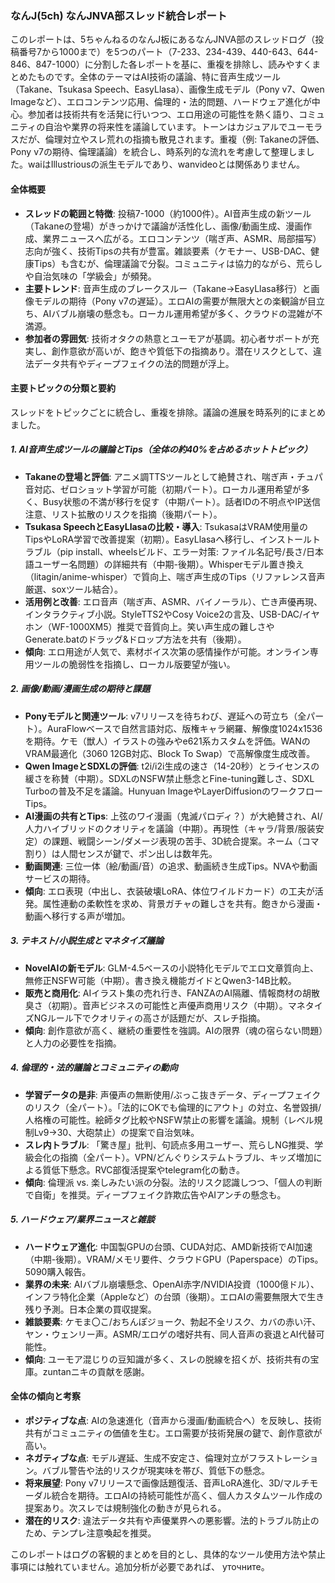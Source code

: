 ### なんJ(5ch) なんJNVA部スレッド統合レポート

このレポートは、5ちゃんねるのなんJ板にあるなんJNVA部のスレッドログ（投稿番号7から1000まで）を5つのパート（7-233、234-439、440-643、644-846、847-1000）に分割した各レポートを基に、重複を排除し、読みやすくまとめたものです。全体のテーマはAI技術の議論、特に音声生成ツール（Takane、Tsukasa Speech、EasyLlasa）、画像生成モデル（Pony v7、Qwen Imageなど）、エロコンテンツ応用、倫理的・法的問題、ハードウェア進化が中心。参加者は技術共有を活発に行いつつ、エロ用途の可能性を熱く語り、コミュニティの自治や業界の将来性を議論しています。トーンはカジュアルでユーモラスだが、倫理対立やスレ荒れの指摘も散見されます。重複（例: Takaneの評価、Pony v7の期待、倫理議論）を統合し、時系列的な流れを考慮して整理しました。waiはIllustriousの派生モデルであり、wanvideoとは関係ありません。

#### 全体概要
- **スレッドの範囲と特徴**: 投稿7-1000（約1000件）。AI音声生成の新ツール（Takaneの登場）がきっかけで議論が活性化し、画像/動画生成、漫画作成、業界ニュースへ広がる。エロコンテンツ（喘ぎ声、ASMR、局部描写）志向が強く、技術Tipsの共有が豊富。雑談要素（ケモナー、USB-DAC、健康Tips）も含むが、倫理議論で分裂。コミュニティは協力的ながら、荒らしや自治気味の「学級会」が頻発。
- **主要トレンド**: 音声生成のブレークスルー（Takane→EasyLlasa移行）と画像モデルの期待（Pony v7の遅延）。エロAIの需要が無限大との楽観論が目立ち、AIバブル崩壊の懸念も。ローカル運用希望が多く、クラウドの混雑が不満源。
- **参加者の雰囲気**: 技術オタクの熱意とユーモアが基調。初心者サポートが充実し、創作意欲が高いが、飽きや質低下の指摘あり。潜在リスクとして、違法データ共有やディープフェイクの法的問題が浮上。

#### 主要トピックの分類と要約
スレッドをトピックごとに統合し、重複を排除。議論の進展を時系列的にまとめました。

##### 1. AI音声生成ツールの議論とTips（全体の約40%を占めるホットトピック）
   - **Takaneの登場と評価**: アニメ調TTSツールとして絶賛され、喘ぎ声・チュパ音対応、ゼロショット学習が可能（初期パート）。ローカル運用希望が多く、Busy状態の不満が移行を促す（中期パート）。話者IDの不明点やIP送信注意、リスト拡散のリスクを指摘（後期パート）。
   - **Tsukasa SpeechとEasyLlasaの比較・導入**: TsukasaはVRAM使用量のTipsやLoRA学習で改善提案（初期）。EasyLlasaへ移行し、インストールトラブル（pip install、wheelsビルド、エラー対策: ファイル名記号/長さ/日本語ユーザー名問題）の詳細共有（中期-後期）。Whisperモデル置き換え（litagin/anime-whisper）で質向上、喘ぎ声生成のTips（リファレンス音声厳選、soxツール結合）。
   - **活用例と改善**: エロ音声（喘ぎ声、ASMR、バイノーラル）、亡き声優再現、インタラクティブ小説。StyleTTS2やCosy Voice2の言及、USB-DAC/イヤホン（WF-1000XM5）推奨で音質向上。笑い声生成の難しさやGenerate.batのドラッグ&ドロップ方法を共有（後期）。
   - **傾向**: エロ用途が人気で、素材ボイス次第の感情操作が可能。オンライン専用ツールの脆弱性を指摘し、ローカル版要望が強い。

##### 2. 画像/動画/漫画生成の期待と課題
   - **Ponyモデルと関連ツール**: v7リリースを待ちわび、遅延への苛立ち（全パート）。AuraFlowベースで自然言語対応、版権キャラ網羅、解像度1024x1536を期待。ケモ（獣人）イラストの強みやe621系カスタムを評価。WANのVRAM最適化（3060 12GB対応、Block To Swap）で高解像度生成改善。
   - **Qwen ImageとSDXLの評価**: t2i/i2i生成の速さ（14-20秒）とライセンスの緩さを称賛（中期）。SDXLのNSFW禁止懸念とFine-tuning難しさ、SDXL Turboの普及不足を議論。Hunyuan ImageやLayerDiffusionのワークフローTips。
   - **AI漫画の共有とTips**: 上弦のワイ漫画（鬼滅パロディ？）が大絶賛され、AI/人力ハイブリッドのクオリティを議論（中期）。再現性（キャラ/背景/服装安定）の課題、戦闘シーン/ダメージ表現の苦手、3D統合提案。ネーム（コマ割り）は人間センスが鍵で、ポン出しは数年先。
   - **動画関連**: 三位一体（絵/動画/音）の追求、動画続き生成Tips。NVAや動画サービスの期待。
   - **傾向**: エロ表現（中出し、衣装破壊LoRA、体位ワイルドカード）の工夫が活発。属性連動の柔軟性を求め、背景ガチャの難しさを共有。飽きから漫画・動画へ移行する声が増加。

##### 3. テキスト/小説生成とマネタイズ議論
   - **NovelAIの新モデル**: GLM-4.5ベースの小説特化モデルでエロ文章質向上、無修正NSFW可能（中期）。書き換え機能ガイドとQwen3-14B比較。
   - **販売と商用化**: AIイラスト集の売れ行き、FANZAのAI隔離、情報商材の胡散臭さ（初期）。音声ビジネスの可能性と声優声商用リスク（中期）。マネタイズNGルール下でクオリティの高さが話題だが、スレチ指摘。
   - **傾向**: 創作意欲が高く、継続の重要性を強調。AIの限界（魂の宿らない問題）と人力の必要性を指摘。

##### 4. 倫理的・法的議論とコミュニティの動向
   - **学習データの是非**: 声優声の無断使用/ぶっこ抜きデータ、ディープフェイクのリスク（全パート）。「法的にOKでも倫理的にアウト」の対立、名誉毀損/人格権の可能性。絵師タグ比較やNSFW禁止の影響を議論。規制（レベル規制Lv9→30、大砲禁止）の提案で自治気味。
   - **スレ内トラブル**: 「驚き屋」批判、句読点多用ユーザー、荒らしNG推奨、学級会化の指摘（全パート）。VPN/どんぐりシステムトラブル、キッズ増加による質低下懸念。RVC部復活提案やtelegram化の動き。
   - **傾向**: 倫理派 vs. 楽しみたい派の分裂。法的リスク認識しつつ、「個人の判断で自衛」を推奨。ディープフェイク詐欺広告やAIアンチの懸念も。

##### 5. ハードウェア/業界ニュースと雑談
   - **ハードウェア進化**: 中国製GPUの台頭、CUDA対応、AMD新技術でAI加速（中期-後期）。VRAM/メモリ要件、クラウドGPU（Paperspace）のTips。5090購入報告。
   - **業界の未来**: AIバブル崩壊懸念、OpenAI赤字/NVIDIA投資（1000億ドル）、インフラ特化企業（Appleなど）の台頭（後期）。エロAIの需要無限大で生き残り予測。日本企業の買収提案。
   - **雑談要素**: ケモま〇こ/おちんぽジョーク、勃起不全リスク、カバの赤い汗、ヤン・ウェンリー声。ASMR/エロゲの嗜好共有、同人音声の衰退とAI代替可能性。
   - **傾向**: ユーモア混じりの豆知識が多く、スレの脱線を招くが、技術共有の宝庫。zuntanニキの貢献を感謝。

#### 全体の傾向と考察
- **ポジティブな点**: AIの急速進化（音声から漫画/動画統合へ）を反映し、技術共有がコミュニティの価値を生む。エロ需要が技術発展の鍵で、創作意欲が高い。
- **ネガティブな点**: モデル遅延、生成不安定さ、倫理対立がフラストレーション。バブル警告や法的リスクが現実味を帯び、質低下の懸念。
- **将来展望**: Pony v7リリースで画像話題復活、音声LoRA進化、3D/マルチモーダル統合を期待。エロAIの持続可能性が高く、個人カスタムツール作成の提案あり。次スレでは規制強化の動きが見られる。
- **潜在的リスク**: 違法データ共有や声優業界への悪影響。法的トラブル防止のため、テンプレ注意喚起を推奨。

このレポートはログの客観的まとめを目的とし、具体的なツール使用方法や禁止事項には触れていません。追加分析が必要であれば、 уточните。